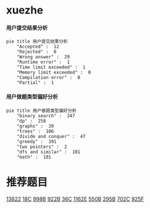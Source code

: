 # xuezhe

<!-- tabs:start -->



#### **用户提交结果分析**

```mermaid
pie title 用户提交结果分析
    "Accepted" :  12
    "Rejected" :  0
    "Wrong answer" :  29
    "Runtime error" :  1
    "Time limit exceeded" :  1
    "Memory limit exceeded" :  0
    "Compilation error" :  0
    "Partial" :  1
```

#### **用户做题类型偏好分析**

```mermaid
pie title 用户做题类型偏好分析
    "binary search" :  247
    "dp" :  258
    "graphs" :  39
    "trees" :  106
    "divide and conquer" :  47
    "greedy" :  391
    "two pointers" :  2
    "dfs and similar" :  101
    "math" :  101
```



<!-- tabs:end -->
# 推荐题目
[13822](https://codeforces.com/contest/1382/problem/2)
[18C](https://codeforces.com/contest/18/problem/C)
[998B](https://codeforces.com/contest/998/problem/B)
[922B](https://codeforces.com/contest/922/problem/B)
[36C](https://codeforces.com/contest/36/problem/C)
[1162E](https://codeforces.com/contest/1162/problem/E)
[550B](https://codeforces.com/contest/550/problem/B)
[295B](https://codeforces.com/contest/295/problem/B)
[702C](https://codeforces.com/contest/702/problem/C)
[925F](https://codeforces.com/contest/925/problem/F)
